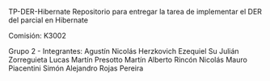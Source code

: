 TP-DER-Hibernate
Repositorio para entregar la tarea de implementar el DER del parcial en Hibernate

Comisión:
K3002

Grupo 2 - Integrantes:
Agustín Nicolás Herzkovich
Ezequiel Su
Julián Zorreguieta
Lucas Martín Presotto
Martín Alberto Rincón
Nicolás Mauro Piacentini
Simón Alejandro Rojas Pereira
